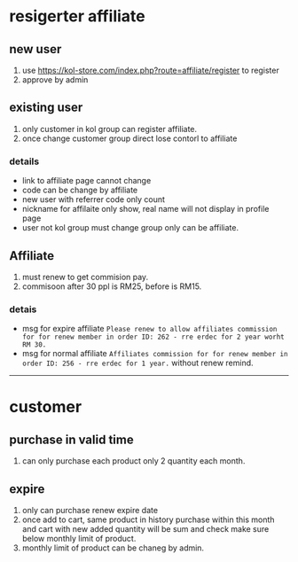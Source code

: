 # resigerter affiliate
## new user
1. use https://kol-store.com/index.php?route=affiliate/register to register
2. approve by admin

## existing user
1. only customer in kol group can register affiliate.
2. once change customer group direct lose contorl to affiliate


### details
- link to affiliate page cannot change
- code can be change by affiliate
- new user with referrer code only count
- nickname for affilaite only show, real name will not display in profile page
- user not kol group must change group only can be affiliate.


## Affiliate
1. must renew to get commision pay.
2. commisoon after 30 ppl is RM25, before is RM15.

### detais
- msg for expire affiliate ```Please renew to allow affiliates commission for for renew member in order ID: 262 - rre erdec for 2 year worht RM 30.```
- msg for normal affiliate ```Affiliates commission for for renew member in order ID: 256 - rre erdec for 1 year.``` without renew remind.




--------------------------

# customer
## purchase in valid time
1. can only purchase each product only 2 quantity each month.


## expire
1. only can purchase renew expire date
2. once add to cart, same product in history purchase within this month and cart with new added quantity will be sum and check make sure below monthly limit of product.
3. monthly limit of product can be chaneg by admin.

